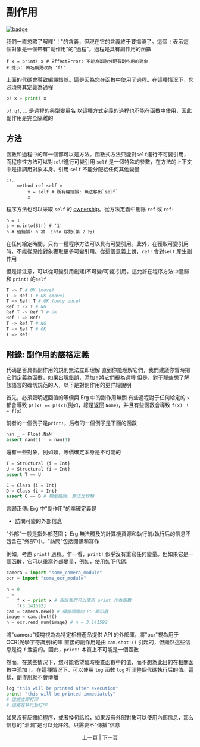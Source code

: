 # 副作用

[![badge](https://img.shields.io/endpoint.svg?url=https%3A%2F%2Fgezf7g7pd5.execute-api.ap-northeast-1.amazonaws.com%2Fdefault%2Fsource_up_to_date%3Fowner%3Derg-lang%26repos%3Derg%26ref%3Dmain%26path%3Ddoc/EN/syntax/07_side_effect.md%26commit_hash%3D20aa4f02b994343ab9600317cebafa2b20676467)](https://gezf7g7pd5.execute-api.ap-northeast-1.amazonaws.com/default/source_up_to_date?owner=erg-lang&repos=erg&ref=main&path=doc/EN/syntax/07_side_effect.md&commit_hash=20aa4f02b994343ab9600317cebafa2b20676467)

我們一直忽略了解釋"！"的含義，但現在它的含義終于要揭曉了。這個 `!` 表示這個對象是一個帶有"副作用"的"過程"。過程是具有副作用的函數

```python,compile_fail
f x = print! x # EffectError: 不能為函數分配有副作用的對象
# 提示: 將名稱更改為 'f!'
```

上面的代碼會導致編譯錯誤。這是因為您在函數中使用了過程。在這種情況下，您必須將其定義為過程

```python
p! x = print! x
```

`p!`, `q!`, ... 是過程的典型變量名
以這種方式定義的過程也不能在函數中使用，因此副作用是完全隔離的

## 方法

函數和過程中的每一個都可以是方法。函數式方法只能對`self`進行不可變引用，而程序性方法可以對`self`進行可變引用
`self` 是一個特殊的參數，在方法的上下文中是指調用對象本身。引用 `self` 不能分配給任何其他變量

```python,compile_fail
C!.
    method ref self =
        x = self # 所有權錯誤: 無法移出`self`
        x
```

程序方法也可以采取 `self` 的 [ownership](./18_ownership.md)。從方法定義中刪除 `ref` 或 `ref!`

```python,compile_fail
n = 1
s = n.into(Str) # '1'
n # 值錯誤: n 被 .into 移動(第 2 行)
```

在任何給定時間，只有一種程序方法可以具有可變引用。此外，在獲取可變引用時，不能從原始對象獲取更多可變引用。從這個意義上說，`ref!` 會對`self` 產生副作用

但是請注意，可以從可變引用創建(不可變/可變)引用。這允許在程序方法中遞歸和 `print!` 的`self`

```python
T -> T # OK (move)
T -> Ref T # OK (move)
T => Ref! T # OK (only once)
Ref T -> T # NG
Ref T -> Ref T # OK
Ref T => Ref!
T -> Ref T # NG
T -> Ref T # OK
T => Ref!
```

## 附錄: 副作用的嚴格定義

代碼是否具有副作用的規則無法立即理解
直到你能理解它們，我們建議你暫時把它們定義為函數，如果出現錯誤，添加`！`將它們視為過程
但是，對于那些想了解該語言的確切規范的人，以下是對副作用的更詳細說明

首先，必須聲明返回值的等價與 Erg 中的副作用無關
有些過程對于任何給定的 `x` 都會導致 `p!(x) == p!(x)`(例如，總是返回 `None`)，并且有些函數會導致 `f(x) ！ = f(x)`

前者的一個例子是`print!`，后者的一個例子是下面的函數

```python
nan _ = Float.NaN
assert nan(1) ! = nan(1)
```

還有一些對象，例如類，等價確定本身是不可能的

```python
T = Structural {i = Int}
U = Structural {i = Int}
assert T == U

C = Class {i = Int}
D = Class {i = Int}
assert C == D # 類型錯誤: 無法比較類
```

言歸正傳: Erg 中"副作用"的準確定義是

* 訪問可變的外部信息

"外部"一般是指外部范圍； Erg 無法觸及的計算機資源和執行前/執行后的信息不包含在"外部"中。"訪問"包括閱讀和寫作

例如，考慮 `print!` 過程。乍一看，`print!` 似乎沒有重寫任何變量。但如果它是一個函數，它可以重寫外部變量，例如，使用如下代碼: 

```python
camera = import "some_camera_module"
ocr = import "some_ocr_module"

n = 0
_ =
    f x = print x # 假設我們可以使用 print 作為函數
    f(3.141592)
cam = camera.new() # 攝像頭面向 PC 顯示器
image = cam.shot!()
n = ocr.read_num(image) # n = 3.141592
```

將"camera"模塊視為為特定相機產品提供 API 的外部庫，將"ocr"視為用于 OCR(光學字符識別)的庫
直接的副作用是由 `cam.shot!()` 引起的，但顯然這些信息是從 `f` 泄露的。因此，`print!` 本質上不可能是一個函數

然而，在某些情況下，您可能希望臨時檢查函數中的值，而不想為此目的在相關函數中添加 `!`。在這種情況下，可以使用 `log` 函數
`log` 打印整個代碼執行后的值。這樣，副作用就不會傳播

```python
log "this will be printed after execution"
print! "this will be printed immediately"
# 這將立即打印
# 這將在執行后打印
```

如果沒有反饋給程序，或者換句話說，如果沒有外部對象可以使用內部信息，那么信息的"泄漏"是可以允許的。只需要不"傳播"信息

<p align='center'>
    <a href='./06_operator.md'>上一頁</a> | <a href='./08_procedure.md'>下一頁</a>
</p>

